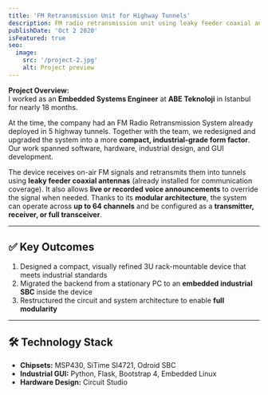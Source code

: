 ```yaml
---
title: 'FM Retransmission Unit for Highway Tunnels'
description: FM radio retransmission unit using leaky feeder coaxial antennas to enable radio coverage and live announcements inside highway tunnels
publishDate: 'Oct 2 2020'
isFeatured: true
seo:
  image:
    src: '/project-2.jpg'
    alt: Project preview
---
```


**Project Overview:**  
I worked as an **Embedded Systems Engineer** at **ABE Teknoloji** in Istanbul for nearly 18 months.

At the time, the company had an FM Radio Retransmission System already deployed in 5 highway tunnels. Together with the team, we redesigned and upgraded the system into a more **compact, industrial-grade form factor**. Our work spanned software, hardware, industrial design, and GUI development.

The device receives on-air FM signals and retransmits them into tunnels using **leaky feeder coaxial antennas** (already installed for communication coverage). It also allows **live or recorded voice announcements** to override the signal when needed. Thanks to its **modular architecture**, the system can operate across **up to 64 channels** and be configured as a **transmitter, receiver, or full transceiver**.

---

## ✅ Key Outcomes

1. Designed a compact, visually refined 3U rack-mountable device that meets industrial standards
2. Migrated the backend from a stationary PC to an **embedded industrial SBC** inside the device
3. Restructured the circuit and system architecture to enable **full modularity**

---

## 🛠️ Technology Stack

- **Chipsets:** MSP430, SiTime SI4721, Odroid SBC
- **Industrial GUI:** Python, Flask, Bootstrap 4, Embedded Linux
- **Hardware Design:** Circuit Studio
